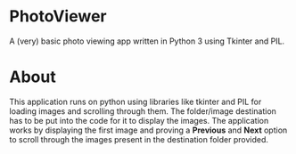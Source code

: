 # PhotoViewer
A (very) basic photo viewing app written in Python 3 using Tkinter and PIL.

# About
This application runs on python using libraries like tkinter and PIL for loading images and scrolling through them. The folder/image destination has to be put into the code for it to display the images. The application works by displaying the first image and proving a **Previous** and **Next** option to scroll through the images present in the destination folder provided.
